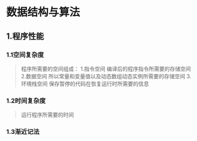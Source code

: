 # 数据结构与算法
## 1.程序性能
### 1.1空间复杂度
> 程序所需要的空间组成：
1.指令空间
编译后的程序指令所需要的存储空间
2.数据空间
所以常量和变量值以及动态数组动态实例所需要的存储空间
3.环境栈空间
>保存暂停的代码在恢复运行时所需要的信息

### 1.2时间复杂度
>运行程序所需要的时间

### 1.3渐近记法

